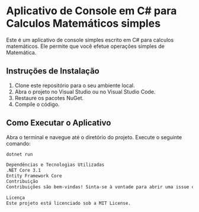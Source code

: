 # Aplicativo de Console em C# para Calculos Matemáticos simples  

Este é um aplicativo de console simples escrito em C# para calculos matemáticos. Ele permite que você efetue operações simples de Matemática.

## Instruções de Instalação

1. Clone este repositório para o seu ambiente local.
2. Abra o projeto no Visual Studio ou no Visual Studio Code.
3. Restaure os pacotes NuGet.
4. Compile o código.

## Como Executar o Aplicativo

Abra o terminal e navegue até o diretório do projeto. Execute o seguinte comando:

```bash
dotnet run

Dependências e Tecnologias Utilizadas
.NET Core 3.1
Entity Framework Core
Contribuição
Contribuições são bem-vindas! Sinta-se à vontade para abrir uma issue ou enviar um pull request.

Licença
Este projeto está licenciado sob a MIT License.
